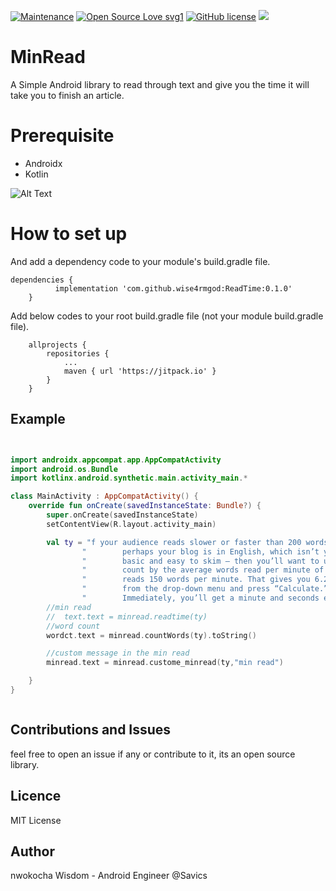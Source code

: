 [![Maintenance](https://img.shields.io/badge/Maintained%3F-yes-green.svg)](https://GitHub.com/Naereen/StrapDown.js/graphs/commit-activity)
[![Open Source Love svg1](https://badges.frapsoft.com/os/v1/open-source.svg?v=103)](https://github.com/ellerbrock/open-source-badges/)
[![GitHub license](https://img.shields.io/github/license/Naereen/StrapDown.js.svg)](https://github.com/Naereen/StrapDown.js/blob/master/LICENSE)
[![](https://jitpack.io/v/wise4rmgod/AdnetwrokManager.svg)](https://jitpack.io/#wise4rmgod/AdnetwrokManager)

# MinRead
A Simple Android library to read through text and give you the time it will take you to finish an article.

# Prerequisite
* Androidx
* Kotlin

![Alt Text](https://res.cloudinary.com/wise4rmgod/image/upload/v1599270133/Screenshot_2020-09-05_at_02.40.45.png)


# How to set up
And add a dependency code to your module's build.gradle file.
```
dependencies {
	      implementation 'com.github.wise4rmgod:ReadTime:0.1.0'
	}

```
Add below codes to your root build.gradle file (not your module build.gradle file).
```
	allprojects {
		repositories {
			...
			maven { url 'https://jitpack.io' }
		}
	}
```

## Example

```kotlin


import androidx.appcompat.app.AppCompatActivity
import android.os.Bundle
import kotlinx.android.synthetic.main.activity_main.*

class MainActivity : AppCompatActivity() {
    override fun onCreate(savedInstanceState: Bundle?) {
        super.onCreate(savedInstanceState)
        setContentView(R.layout.activity_main)

        val ty = "f your audience reads slower or faster than 200 words per minute — \n" +
                "        perhaps your blog is in English, which isn’t your audience’s first language, or perhaps your material is extremely\n" +
                "        basic and easy to skim — then you’ll want to use calculator instead. First, you’ll have to divide your total word \n" +
                "        count by the average words read per minute of your audience. Let’s say your 938-word article has an audience that \n" +
                "        reads 150 words per minute. That gives you 6.253. Enter 6.253 into the Decimal-to-Time Calculator, choose “Minutes” \n" +
                "        from the drop-down menu and press “Calculate.”\n" +
                "        Immediately, you’ll get a minute and seconds estimate. In this case, it’s 6 minutes and 15 seconds."
        //min read
        //  text.text = minread.readtime(ty)
        //word count
        wordct.text = minread.countWords(ty).toString()

        //custom message in the min read
        minread.text = minread.custome_minread(ty,"min read")

    }
}



```
## Contributions and Issues
feel free to open an issue if any or contribute to it, its an open source library.

## Licence
MIT License

## Author
nwokocha Wisdom - Android Engineer @Savics
